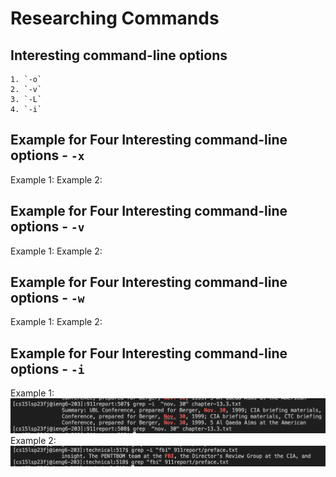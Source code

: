 # Researching Commands


## Interesting command-line options

```
1. `-o`
2. `-v`
3. `-L`
4. `-i`
```

## Example for Four Interesting command-line options - `-x`
Example 1: 
Example 2:
## Example for Four Interesting command-line options - `-v`
Example 1:
Example 2:
## Example for Four Interesting command-line options - `-w`
Example 1:
Example 2:
## Example for Four Interesting command-line options - `-i`
Example 1:
![Image](31.png)
Example 2:
![Image](32.png)
